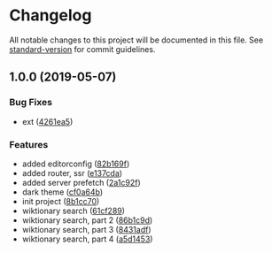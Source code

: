 # Changelog

All notable changes to this project will be documented in this file. See [standard-version](https://github.com/conventional-changelog/standard-version) for commit guidelines.

## 1.0.0 (2019-05-07)


### Bug Fixes

* ext ([4261ea5](https://github.com/wyster/vue-translate-app/commit/4261ea5))


### Features

* added editorconfig ([82b169f](https://github.com/wyster/vue-translate-app/commit/82b169f))
* added router, ssr ([e137cda](https://github.com/wyster/vue-translate-app/commit/e137cda))
* added server prefetch ([2a1c92f](https://github.com/wyster/vue-translate-app/commit/2a1c92f))
* dark theme ([cf0a64b](https://github.com/wyster/vue-translate-app/commit/cf0a64b))
* init project ([8b1cc70](https://github.com/wyster/vue-translate-app/commit/8b1cc70))
* wiktionary search ([61cf289](https://github.com/wyster/vue-translate-app/commit/61cf289))
* wiktionary search, part 2 ([86b1c9d](https://github.com/wyster/vue-translate-app/commit/86b1c9d))
* wiktionary search, part 3 ([8431adf](https://github.com/wyster/vue-translate-app/commit/8431adf))
* wiktionary search, part 4 ([a5d1453](https://github.com/wyster/vue-translate-app/commit/a5d1453))
